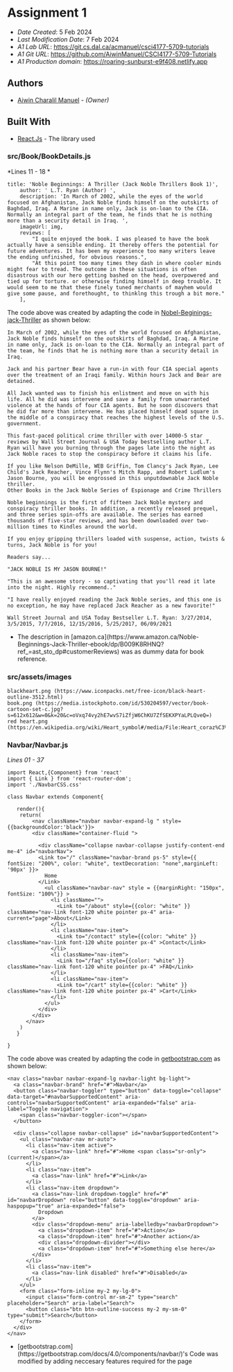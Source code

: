 
# Assignment 1


* *Date Created*: 5 Feb 2024
* *Last Modification Date*: 7 Feb 2024
* *A1 Lab URL*: https://git.cs.dal.ca/acmanuel/csci4177-5709-tutorials
* *A1 Git URL*: https://github.com/AiwinManuel/CSCI4177-5709-Tutorials
* *A1 Production domain*: https://roaring-sunburst-e9f408.netlify.app


## Authors

* [Aiwin Charalil Manuel](aw380590@dal.ca) - *(Owner)*

## Built With

* [React.Js](https://react.dev/learn) - The  library used

### src/Book/BookDetails.js

*Lines 11 - 18 *

```
title: 'Noble Beginnings: A Thriller (Jack Noble Thrillers Book 1)',
    author: ' L.T. Ryan (Author) ',
    description: 'In March of 2002, while the eyes of the world focused on Afghanistan, Jack Noble finds himself on the outskirts of Baghdad, Iraq. A Marine in name only, Jack is on-loan to the CIA. Normally an integral part of the team, he finds that he is nothing more than a security detail in Iraq. ',
    imageUrl: img, 
    reviews: [
        "I quite enjoyed the book. I was pleased to have the book actually have a sensible ending. It thereby offers the potential for future adventures. It has been my experience too many writers leave the ending unfinished, for obvious reasons.",
        "At this point too many times they dash in where cooler minds might fear to tread. The outcome in these situations is often disastrous with our hero getting bashed on the head, overpowered and tied up for torture. or otherwise finding himself in deep trouble. It would seem to me that these finely tuned merchants of mayhem would give some pause, and forethought, to thinklng this trough a bit more."
    ], 

```

The code above was created by adapting the code in [Nobel-Beginings-jack-Thriller](https://www.amazon.ca/Noble-Beginnings-Jack-Thriller-ebook/dp/B009K8RHNQ?ref_=ast_sto_dp#customerReviews) as shown below: 

```
In March of 2002, while the eyes of the world focused on Afghanistan, Jack Noble finds himself on the outskirts of Baghdad, Iraq. A Marine in name only, Jack is on-loan to the CIA. Normally an integral part of the team, he finds that he is nothing more than a security detail in Iraq.

Jack and his partner Bear have a run-in with four CIA special agents over the treatment of an Iraqi family. Within hours Jack and Bear are detained.

All Jack wanted was to finish his enlistment and move on with his life. All he did was intervene and save a family from unwarranted violence at the hands of four CIA agents. But he soon discovers that he did far more than intervene. He has placed himself dead square in the middle of a conspiracy that reaches the highest levels of the U.S. government.

This fast-paced political crime thriller with over 14000-5 star reviews by Wall Street Journal & USA Today bestselling author L.T. Ryan will have you burning through the pages late into the night as Jack Noble races to stop the conspiracy before it claims his life.

If you like Nelson DeMille, WEB Griffin, Tom Clancy's Jack Ryan, Lee Child's Jack Reacher, Vince Flynn's Mitch Rapp, and Robert Ludlum's Jason Bourne, you will be engrossed in this unputdownable Jack Noble thriller.
Other Books in the Jack Noble Series of Espionage and Crime Thrillers

Noble beginnings is the first of fifteen Jack Noble mystery and conspiracy thriller books. In addition, a recently released prequel, and three series spin-offs are available. The series has earned thousands of five-star reviews, and has been downloaded over two-million times to Kindles around the world.

If you enjoy gripping thrillers loaded with suspense, action, twists & turns, Jack Noble is for you!

Readers say...

"JACK NOBLE IS MY JASON BOURNE!"

"This is an awesome story - so captivating that you'll read it late into the night. Highly recommend.."

"I have really enjoyed reading the Jack Noble series, and this one is no exception, he may have replaced Jack Reacher as a new favorite!"

Wall Street Journal and USA Today Bestseller L.T. Ryan: 3/27/2014, 3/5/2015, 7/7/2016, 12/15/2016, 5/25/2017, 06/09/2021

```

- <!---How---> The description in [amazon.ca](https://www.amazon.ca/Noble-Beginnings-Jack-Thriller-ebook/dp/B009K8RHNQ?ref_=ast_sto_dp#customerReviews) was as dummy data for book reference.

### src/assets/images


```
blackheart.png (https://www.iconpacks.net/free-icon/black-heart-outline-3512.html)
book.png (https://media.istockphoto.com/id/530204597/vector/book-cartoon-set-c.jpg?s=612x612&w=0&k=20&c=oVxq74vy2hE7wvS7iZfjW6ChKU7ZfSEKXPYaLPLQveQ=)
red heart.png (https://en.wikipedia.org/wiki/Heart_symbol#/media/File:Heart_coraz%C3%B3n.svg)

```

### Navbar/Navbar.js

*Lines 01 - 37*

```
import React,{Component} from 'react'
import { Link } from 'react-router-dom';
import './NavbarCSS.css'

class Navbar extends Component{

   render(){
    return(
        <nav className="navbar navbar-expand-lg " style={{backgroundColor:'black'}}>
        <div className="container-fluid ">
        
          <div className="collapse navbar-collapse justify-content-end me-4" id="navbarNav">
          <Link to="/" className="navbar-brand ps-5" style={{ fontSize: "200%", color: "white", textDecoration: "none",marginLeft: '90px' }}>
            Home
          </Link>
            <ul className="navbar-nav" style = {{marginRight: "150px", fontSize: "100%"}} >
              <li className="">
                <Link to="/about" style={{color: "white" }} className="nav-link font-120 white pointer px-4" aria-current="page">About</Link>
              </li>
              <li className="nav-item">
                <Link to="/contact" style={{color: "white" }} className="nav-link font-120 white pointer px-4" >Contact</Link>
              </li>
              <li className="nav-item">
                <Link to="/faq" style={{color: "white" }} className="nav-link font-120 white pointer px-4" >FAQ</Link>
              </li>
              <li className="nav-item">
                <Link to="/cart" style={{color: "white" }} className="nav-link font-120 white pointer px-4" >Cart</Link>
              </li>
            </ul>
          </div>
        </div>
      </nav>
    )
   }
   
}

```

The code above was created by adapting the code in [getbootstrap.com](https://getbootstrap.com/docs/4.0/components/navbar/) as shown below: 

```
<nav class="navbar navbar-expand-lg navbar-light bg-light">
  <a class="navbar-brand" href="#">Navbar</a>
  <button class="navbar-toggler" type="button" data-toggle="collapse" data-target="#navbarSupportedContent" aria-controls="navbarSupportedContent" aria-expanded="false" aria-label="Toggle navigation">
    <span class="navbar-toggler-icon"></span>
  </button>

  <div class="collapse navbar-collapse" id="navbarSupportedContent">
    <ul class="navbar-nav mr-auto">
      <li class="nav-item active">
        <a class="nav-link" href="#">Home <span class="sr-only">(current)</span></a>
      </li>
      <li class="nav-item">
        <a class="nav-link" href="#">Link</a>
      </li>
      <li class="nav-item dropdown">
        <a class="nav-link dropdown-toggle" href="#" id="navbarDropdown" role="button" data-toggle="dropdown" aria-haspopup="true" aria-expanded="false">
          Dropdown
        </a>
        <div class="dropdown-menu" aria-labelledby="navbarDropdown">
          <a class="dropdown-item" href="#">Action</a>
          <a class="dropdown-item" href="#">Another action</a>
          <div class="dropdown-divider"></div>
          <a class="dropdown-item" href="#">Something else here</a>
        </div>
      </li>
      <li class="nav-item">
        <a class="nav-link disabled" href="#">Disabled</a>
      </li>
    </ul>
    <form class="form-inline my-2 my-lg-0">
      <input class="form-control mr-sm-2" type="search" placeholder="Search" aria-label="Search">
      <button class="btn btn-outline-success my-2 my-sm-0" type="submit">Search</button>
    </form>
  </div>
</nav>

```


- <!---How---> [getbootstrap.com](https://getbootstrap.com/docs/4.0/components/navbar/)'s Code was modified by adding neccesary features required for the page